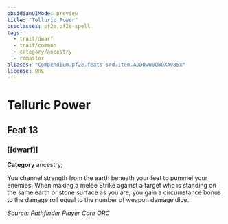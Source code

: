 ```yaml
---
obsidianUIMode: preview
title: "Telluric Power"
cssclasses: pf2e,pf2e-spell
tags:
  - trait/dwarf
  - trait/common
  - category/ancestry
  - remaster
aliases: "Compendium.pf2e.feats-srd.Item.ADDOwO0QWOXAV85x"
license: ORC
---
```

# Telluric Power
## Feat 13
### [[dwarf]]

**Category** ancestry; 




You channel strength from the earth beneath your feet to pummel your enemies. When making a melee Strike against a target who is standing on the same earth or stone surface as you are, you gain a circumstance bonus to the damage roll equal to the number of weapon damage dice.

*Source: Pathfinder Player Core*
*ORC*